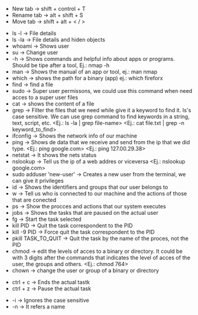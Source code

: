 <!-- Terminal shor-cuts -->
  - New tab -> shift + control + T
  - Rename tab -> alt + shift + S
  - Move tab -> shift + alt + < / >

<!-- Commands -->
  - ls -l -> File details
  - ls -la -> File details and hiden objects
  - whoami -> Shows user
  - su -> Change user
  - -h -> Shows commands and helpful info about apps or programs. Should be tipe after a tool, Ej.: nmap -h
  - man -> Shows the manual of an app or tool, ej.: man nmap
  - which -> shows the path for a binary (app) ej.: which fireforx
  - find -> find a file
  - sudo -> Super user permissons, we could use this command when need acces to a super user files
  - cat -> shows the content of a file      
  - grep -> Filter the files that we need while give it a keyword to find it. Is's case sensitive. We can use grep command to find keywords in a string, text, script, etc.
      <Ej.: ls -la | grep file-name>
      <Ej.:  cat file.txt | grep -n keyword_to_find>
  - ifconfig -> Shows the network info of our machine
  - ping -> Shows de data that we receive and send from the ip that we did type.
      <Ej.: ping google.com>
      <Ej.: ping 127.00.29.38>
  - netstat -> It shows the nets status
  - nslookup -> Tell us the ip of a web addres or viceversa
      <Ej.: nslookup google.com>
  - sudo adduser 'new-user' -> Creates a new user from the terminal, we can give it privileges
  - id -> Shows the identifiers and groups that our user belongs to
  - w -> Tell us who is connected to our machine and the actions of those that are conected
  - ps -> Show the procces and actions that our system executes 
  - jobs -> Shows the tasks that are paused on the actual user
  - fg -> Start the task selected
  - kill PID -> Quit the task correspondent to the PID 
  - kill -9 PID -> Force quit the task correspondent to the PID 
  - pkill TASK_TO_QUIT -> Quit the task by the name of the proces, not the PID
  - chmod -> edit the levels of acces to a binary or directory. It could be with 3 digits after the commands that indicates the level of acces of the user, the groups and others. 
    <Ej.: chmod 764>
  - chown -> change the user or group of a binary or directory
  

<!-- Terminal commands actions -->
  - ctrl + c -> Ends the actual tastk
  - ctrl + z -> Pause the actual task

<!-- Terminal atributes:  -->
  - -i -> Ignores the case sensitive
  - -n -> It refers a name